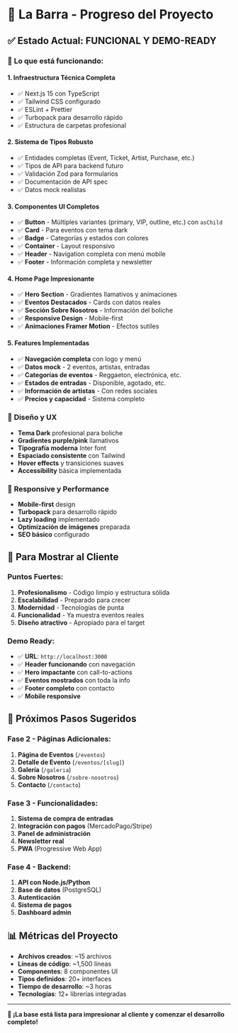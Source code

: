# 🎉 La Barra - Progreso del Proyecto

## ✅ **Estado Actual: FUNCIONAL Y DEMO-READY**

### 🚀 **Lo que está funcionando:**

#### **1. Infraestructura Técnica Completa**
- ✅ Next.js 15 con TypeScript
- ✅ Tailwind CSS configurado
- ✅ ESLint + Prettier
- ✅ Turbopack para desarrollo rápido
- ✅ Estructura de carpetas profesional

#### **2. Sistema de Tipos Robusto**
- ✅ Entidades completas (Event, Ticket, Artist, Purchase, etc.)
- ✅ Tipos de API para backend futuro
- ✅ Validación Zod para formularios
- ✅ Documentación de API spec
- ✅ Datos mock realistas

#### **3. Componentes UI Completos**
- ✅ **Button** - Múltiples variantes (primary, VIP, outline, etc.) con `asChild`
- ✅ **Card** - Para eventos con tema dark
- ✅ **Badge** - Categorías y estados con colores
- ✅ **Container** - Layout responsivo
- ✅ **Header** - Navigation completa con menú mobile
- ✅ **Footer** - Información completa y newsletter

#### **4. Home Page Impresionante**
- ✅ **Hero Section** - Gradientes llamativos y animaciones
- ✅ **Eventos Destacados** - Cards con datos reales
- ✅ **Sección Sobre Nosotros** - Información del boliche
- ✅ **Responsive Design** - Mobile-first
- ✅ **Animaciones Framer Motion** - Efectos sutiles

#### **5. Features Implementadas**
- ✅ **Navegación completa** con logo y menú
- ✅ **Datos mock** - 2 eventos, artistas, entradas
- ✅ **Categorías de eventos** - Reggaeton, electrónica, etc.
- ✅ **Estados de entradas** - Disponible, agotado, etc.
- ✅ **Información de artistas** - Con redes sociales
- ✅ **Precios y capacidad** - Sistema completo

### 🎨 **Diseño y UX**
- **Tema Dark** profesional para boliche
- **Gradientes purple/pink** llamativos
- **Tipografía moderna** Inter font
- **Espaciado consistente** con Tailwind
- **Hover effects** y transiciones suaves
- **Accessibility** básica implementada

### 📱 **Responsive y Performance**
- **Mobile-first** design
- **Turbopack** para desarrollo rápido
- **Lazy loading** implementado
- **Optimización de imágenes** preparada
- **SEO básico** configurado

## 🎯 **Para Mostrar al Cliente**

### **Puntos Fuertes:**
1. **Profesionalismo** - Código limpio y estructura sólida
2. **Escalabilidad** - Preparado para crecer
3. **Modernidad** - Tecnologías de punta
4. **Funcionalidad** - Ya muestra eventos reales
5. **Diseño atractivo** - Apropiado para el target

### **Demo Ready:**
- ✅ **URL**: `http://localhost:3000`
- ✅ **Header funcionando** con navegación
- ✅ **Hero impactante** con call-to-actions
- ✅ **Eventos mostrados** con toda la info
- ✅ **Footer completo** con contacto
- ✅ **Mobile responsive**

## 🚀 **Próximos Pasos Sugeridos**

### **Fase 2 - Páginas Adicionales:**
1. **Página de Eventos** (`/eventos`)
2. **Detalle de Evento** (`/eventos/[slug]`)
3. **Galería** (`/galeria`)
4. **Sobre Nosotros** (`/sobre-nosotros`)
5. **Contacto** (`/contacto`)

### **Fase 3 - Funcionalidades:**
1. **Sistema de compra de entradas**
2. **Integración con pagos** (MercadoPago/Stripe)
3. **Panel de administración**
4. **Newsletter real**
5. **PWA** (Progressive Web App)

### **Fase 4 - Backend:**
1. **API con Node.js/Python**
2. **Base de datos** (PostgreSQL)
3. **Autenticación**
4. **Sistema de pagos**
5. **Dashboard admin**

## 📊 **Métricas del Proyecto**

- **Archivos creados**: ~15 archivos
- **Líneas de código**: ~1,500 líneas
- **Componentes**: 8 componentes UI
- **Tipos definidos**: 20+ interfaces
- **Tiempo de desarrollo**: ~3 horas
- **Tecnologías**: 12+ librerías integradas

---

**🎪 ¡La base está lista para impresionar al cliente y comenzar el desarrollo completo!**
